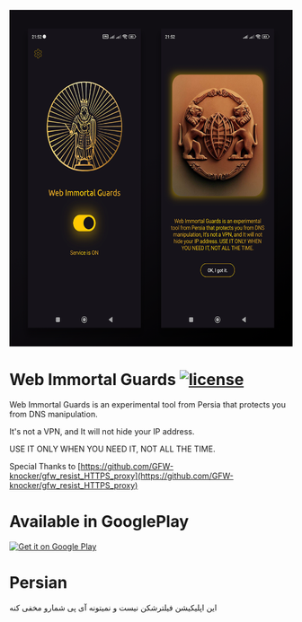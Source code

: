 <p align="center">
  <img src="/showcase.png" width="600" height="600" alt="Web Immortal Guards"/>
</p>

# Web Immortal Guards [![license](https://img.shields.io/badge/license-MIT-blue.svg)](https://github.com/mahdisml/WebImmortalGuards/blob/master/LICENSE)

Web Immortal Guards is an experimental tool from Persia that protects you from DNS manipulation.

It's not a VPN, and It will not hide your IP address.

USE IT ONLY WHEN YOU NEED IT, NOT ALL THE TIME.

Special Thanks to [https://github.com/GFW-knocker/gfw_resist_HTTPS_proxy](https://github.com/GFW-knocker/gfw_resist_HTTPS_proxy)

# Available in GooglePlay

<a href='https://play.google.com/store/apps/details?id=dev.mahdisml.webimmortalguards&pcampaignid=pcampaignidMKT-Other-global-all-co-prtnr-py-PartBadge-Mar2515-1'><img alt='Get it on Google Play' src='https://play.google.com/intl/en_us/badges/static/images/badges/en_badge_web_generic.png'/></a>

# Persian

این اپلیکیشن فیلترشکن نیست و نمیتونه آی پی شمارو مخفی کنه
